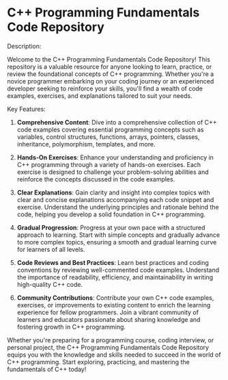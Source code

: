 # C++ Programming Fundamentals Code Repository

Description:

Welcome to the C++ Programming Fundamentals Code Repository! This repository is a valuable resource for anyone looking to learn, practice, or review the foundational concepts of C++ programming. Whether you're a novice programmer embarking on your coding journey or an experienced developer seeking to reinforce your skills, you'll find a wealth of code examples, exercises, and explanations tailored to suit your needs.

Key Features:

1. **Comprehensive Content**: Dive into a comprehensive collection of C++ code examples covering essential programming concepts such as variables, control structures, functions, arrays, pointers, classes, inheritance, polymorphism, templates, and more.

2. **Hands-On Exercises**: Enhance your understanding and proficiency in C++ programming through a variety of hands-on exercises. Each exercise is designed to challenge your problem-solving abilities and reinforce the concepts discussed in the code examples.

3. **Clear Explanations**: Gain clarity and insight into complex topics with clear and concise explanations accompanying each code snippet and exercise. Understand the underlying principles and rationale behind the code, helping you develop a solid foundation in C++ programming.

4. **Gradual Progression**: Progress at your own pace with a structured approach to learning. Start with simple concepts and gradually advance to more complex topics, ensuring a smooth and gradual learning curve for learners of all levels.

5. **Code Reviews and Best Practices**: Learn best practices and coding conventions by reviewing well-commented code examples. Understand the importance of readability, efficiency, and maintainability in writing high-quality C++ code.

6. **Community Contributions**: Contribute your own C++ code examples, exercises, or improvements to existing content to enrich the learning experience for fellow programmers. Join a vibrant community of learners and educators passionate about sharing knowledge and fostering growth in C++ programming.

Whether you're preparing for a programming course, coding interview, or personal project, the C++ Programming Fundamentals Code Repository equips you with the knowledge and skills needed to succeed in the world of C++ programming. Start exploring, practicing, and mastering the fundamentals of C++ today!
